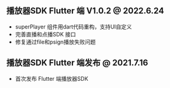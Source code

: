 ## 播放器SDK Flutter 端 V1.0.2 @ 2022.6.24

- superPlayer 组件用dart代码重构，支持UI自定义
- 完善直播和点播SDK 接口
- 修复通过file和psign播放失败问题



## 播放器SDK Flutter 端发布 @ 2021.7.16

- 首次发布 Flutter 端播放器SDK
